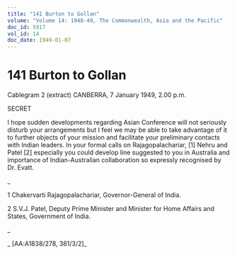 ```yaml
---
title: "141 Burton to Gollan"
volume: "Volume 14: 1948-49, The Commonwealth, Asia and the Pacific"
doc_id: 5917
vol_id: 14
doc_date: 1949-01-07
---
```


# 141 Burton to Gollan

Cablegram 2 (extract) CANBERRA, 7 January 1949, 2.00 p.m.

SECRET

I hope sudden developments regarding Asian Conference will not seriously disturb your arrangements but I feel we may be able to take advantage of it to further objects of your mission and facilitate your preliminary contacts with Indian leaders. In your formal calls on Rajagopalachariar, [1] Nehru and Patel [2] especially you could develop line suggested to you in Australia and importance of Indian-Australian collaboration so expressly recognised by Dr. Evatt.

_

1 Chakervarti Rajagopalachariar, Governor-General of India.

2 S.V.J. Patel, Deputy Prime Minister and Minister for Home Affairs and States, Government of India.

_

_ [AA:A1838/278, 381/3/2]_
